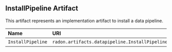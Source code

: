 ## InstallPipeline Artifact

This artifact represents an implementation artifact to install a data pipeline.

| Name | URI | Version | Derived From |
|:---- |:--- |:------- |:------------ |
| `InstallPipeline` | `radon.artifacts.datapipeline.InstallPipeline` | 1.0.0 | `tosca.artifacts.Root` |

